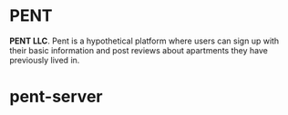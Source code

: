 # PENT

**PENT LLC**. Pent is a hypothetical platform where users can sign up with their basic information and post reviews about apartments they have previously lived in.
# pent-server
